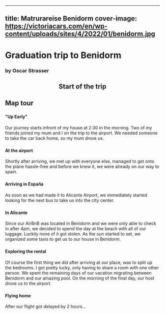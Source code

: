 
---
title: Matrurareise Benidorm
cover-image: https://victoriacars.com/en/wp-content/uploads/sites/4/2022/01/benidorm.jpg
---
# Graduation trip to Benidorm <!--{ as="img" data-fallback-src="" mode="hero" src="https://www.europeanceo.com/wp-content/uploads/2018/09/BND_Benidorm_bonds.jpg" }-->
### by Oscar Strasser <!--{ style="font-size:1rem;opacity:0.7;margin-top:1rem;" }-->

## <center> Start of the trip<center/>


## Map tour <!--{ as="eox-map" mode="tour" }-->

### <!--{ layers='[{"type":"Tile","properties":{"id":"osm"},"source":{"type":"OSM"}}]' center=[16.219704,48.000989] zoom="18" animationOptions="{duration:500}" }-->
#### "Up Early"
Our journey starts infront of my house at 2:30 in the morning. Two of my friends joined my mum and I on the trip to the airport. We needed someone to take the car back home, so my mum drove us. 

### <!--{ layers='[{"type":"Tile","properties":{"id":"osm"},"source":{"type":"OSM"}}]' center=[16.575311,48.113923] zoom="13" animationOptions="{duration:500}" }-->
#### At the airport
Shortly after arriving, we met up with everyone else, managed to get onto the plane hassle-free and before we knew it, we were already on our way to spain.
	
### <!--{ layers='[{"type":"Tile","properties":{"id":"osm"},"source":{"type":"OSM"}}]' center=[-0.558035,38.284437] zoom="14" animationOptions="{duration:500}" }-->
#### Arriving in España
As soon as we had made it to Alicante Airport, we immediately started looking for the next bus to take us into the city center.

### <!--{ layers='[{"type":"Tile","properties":{"id":"osm"},"source":{"type":"OSM"}}]' center=[-0.478199,38.344524] zoom="18" animationOptions="{duration:500}" }-->
#### In Alicante
Since our AirBnB was located in Benidorm and we were only able to check in after 4pm, we decided to spend the day at the beach with all of our luggage. Luckily none of it got stolen. As the sun started to set, we organized some taxis to get us to our house in Benidorm.
	
### <!--{ layers='[{"type":"Tile","properties":{"id":"osm"},"source":{"type":"OSM"}}]' center=[-0.125648,38.568131] zoom="18" animationOptions="{duration:500}" }-->
#### Exploring the rental
Of course the first thing we did after arriving at our place, was to split up the bedrooms. I got pretty lucky, only having to share a room with one other person. We spent the remaining days of our vacation migrating between Benidorm and our amazing pool. On the morning of the final day, our host drove us to the airport.

### <!--{ layers='[{"type":"Tile","properties":{"id":"osm"},"source":{"type":"OSM"}}]' center=[-0.558035,38.284437] zoom="14" animationOptions="{duration:500}" }-->
#### Flying home
After our flight got delayed by 2 hours...

